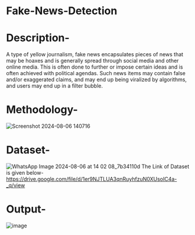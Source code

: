 # Fake-News-Detection
# Description-
A type of yellow journalism, fake news encapsulates pieces of news that may be hoaxes and is generally spread through social media and other online media. This is often done to further or impose certain ideas and is often achieved with political agendas. Such news items may contain false and/or exaggerated claims, and may end up being viralized by algorithms, and users may end up in a filter bubble.
# Methodology-
![Screenshot 2024-08-06 140716](https://github.com/user-attachments/assets/bcc40297-efd1-4e3f-8383-3a4789cfc263)
# Dataset-
![WhatsApp Image 2024-08-06 at 14 02 08_7b34110d](https://github.com/user-attachments/assets/ba5283c5-e3ad-42b9-bcd4-2d01a8f6f7eb)
The Link of Dataset is given below-
https://drive.google.com/file/d/1er9NJTLUA3qnRuyhfzuN0XUsoIC4a-_q/view
# Output-
![image](https://github.com/user-attachments/assets/a4081efe-63d1-49d0-a34b-f07b1da189fd)
